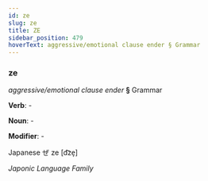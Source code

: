 ```yaml
---
id: ze
slug: ze
title: ZE
sidebar_position: 479
hoverText: aggressive/emotional clause ender § Grammar
---
```


### ze

*aggressive/emotional clause ender* **§** Grammar

**Verb**: -

**Noun**: -

**Modifier**: -

Japanese ぜ ze [d͡ze̞]

*Japonic Language Family*